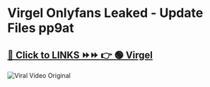 
 # Virgel Onlyfans Leaked - Update Files pp9at

## <h2><a href="https://clipsfans.com/Virgel&ref=git">🔗 Click to LINKS ⏩⏩ 👉 🟢 Virgel </a></h2>

<a href="https://clipsfans.com/Virgel&ref=git" rel="nofollow" data-target="animated-image.originalLink"><img src="https://i.ibb.co.com/xMMVF88/686577567.gif" alt="Viral Video Original" style="max-width: 100%; display: inline-block;" data-target="animated-image.originalImage"></a>

